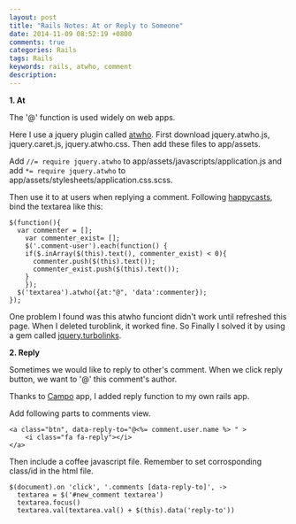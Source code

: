 ```yaml
---
layout: post
title: "Rails Notes: At or Reply to Someone"
date: 2014-11-09 08:52:19 +0800
comments: true
categories: Rails
tags: Rails
keywords: rails, atwho, comment
description: 
---
```

__1. At__

The '@' function is used widely on web apps. 

Here I use a jquery plugin called [atwho][1]. First download jquery.atwho.js, jquery.caret.js, jquery.atwho.css. Then add these files to app/assets.

Add `//= require jquery.atwho` to app/assets/javascripts/application.js and add `*= require jquery.atwho` to app/assets/stylesheets/application.css.scss.

<!-- more -->

Then use it to at users when replying a comment. Following [happycasts][2], bind the textarea like this:

```
$(function(){
  var commenter = [];
	var commenter_exist= [];
	$('.comment-user').each(function() {
  	if($.inArray($(this).text(), commenter_exist) < 0){
      commenter.push($(this).text());
      commenter_exist.push($(this).text());
    }
	});
  $('textarea').atwho({at:"@", 'data':commenter});
});
```

One problem I found was this atwho funciont didn't work until refreshed this page. When I deleted turoblink, it worked fine. So Finally I solved it by using a gem called [jquery.turbolinks][3].

__2. Reply__

Sometimes we would like to reply to other's comment. When we click reply button, we want to '@' this comment's author.

Thanks to [Campo][4] app, I added reply function to my own rails app.

Add following parts to comments view. 

```
<a class="btn", data-reply-to="@<%= comment.user.name %> " >
	<i class="fa fa-reply"></i>
</a>
```

Then include a coffee javascript file. Remember to set corrosponding class/id in the html file.

```
$(document).on 'click', '.comments [data-reply-to]', ->
  textarea = $('#new_comment textarea')
  textarea.focus()
  textarea.val(textarea.val() + $(this).data('reply-to'))
```



[1]: https://github.com/ichord/At.js
[2]: http://happycasts.net/episodes/76
[3]: https://github.com/kossnocorp/jquery.turbolinks
[4]: https://github.com/chloerei/campo